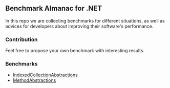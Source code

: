 ## Benchmark Almanac for .NET

In this repo we are collecting benchmarks for different situations, as well as
advices for developers about improving their software's performance.

### Contribution

Feel free to propose your own benchmark with interesting results.

### Benchmarks

- [IndexedCollectionAbstractions](https://github.com/dotneters/dotnet-benchmarks/tree/master/IndexedCollectionAbstractions)
- [MethodAbstractions](https://github.com/dotneters/dotnet-benchmarks/tree/master/MethodAbstractions)